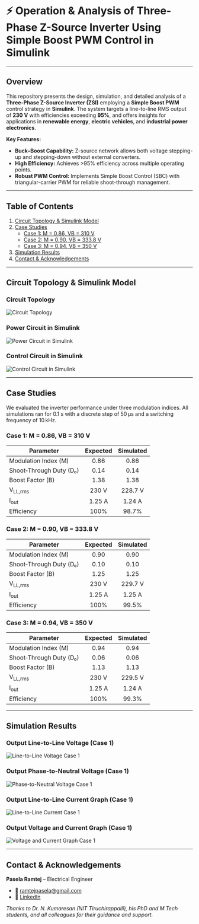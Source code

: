 # ⚡ Operation & Analysis of Three-Phase Z-Source Inverter Using Simple Boost PWM Control in Simulink
---

## Overview
This repository presents the design, simulation, and detailed analysis of a **Three-Phase Z-Source Inverter (ZSI)** employing a **Simple Boost PWM** control strategy in **Simulink**. The system targets a line-to-line RMS output of **230 V** with efficiencies exceeding **95%**, and offers insights for applications in **renewable energy**, **electric vehicles**, and **industrial power electronics**.

**Key Features:**
- **Buck–Boost Capability:** Z-source network allows both voltage stepping-up and stepping-down without external converters.
- **High Efficiency:** Achieves >95% efficiency across multiple operating points.
- **Robust PWM Control:** Implements Simple Boost Control (SBC) with triangular-carrier PWM for reliable shoot-through management.

---

## Table of Contents
1. [Circuit Topology & Simulink Model](#circuit-topology--simulink-model)  
2. [Case Studies](#case-studies)  
   - [Case 1: M = 0.86, VB = 310 V](#case-1-m--086-vb--310-v)  
   - [Case 2: M = 0.90, VB = 333.8 V](#case-2-m--090-vb--3338-v)  
   - [Case 3: M = 0.94, VB = 350 V](#case-3-m--094-vb--350-v)  
3. [Simulation Results](#simulation-results)  
4. [Contact & Acknowledgements](#contact--acknowledgements)

---

## Circuit Topology & Simulink Model

### Circuit Topology
![Circuit Topology](https://github.com/user-attachments/assets/269810e7-b1ae-4333-95c7-367031e08e7c)

### Power Circuit in Simulink
![Power Circuit in Simulink](https://github.com/user-attachments/assets/bb710003-6a12-432d-b632-b9201a2b321b)

### Control Circuit in Simulink
![Control Circuit in Simulink](https://github.com/user-attachments/assets/2592eef8-cc3f-4ff8-bfaf-fe37303d75b1)

---

## Case Studies

We evaluated the inverter performance under three modulation indices. All simulations ran for 0.1 s with a discrete step of 50 µs and a switching frequency of 10 kHz.

### Case 1: M = 0.86, VB = 310 V
| Parameter                              | Expected | Simulated |
|----------------------------------------|:--------:|:---------:|
| Modulation Index (M)                   | 0.86     | 0.86      |
| Shoot‑Through Duty (D₀)                | 0.14     | 0.14      |
| Boost Factor (B)                       | 1.38     | 1.38      |
| V<sub>LL,rms</sub>                     | 230 V    | 228.7 V   |
| I<sub>out</sub>                        | 1.25 A   | 1.24 A    |
| Efficiency                             | 100%     | 98.7%     |

### Case 2: M = 0.90, VB = 333.8 V
| Parameter                              | Expected | Simulated |
|----------------------------------------|:--------:|:---------:|
| Modulation Index (M)                   | 0.90     | 0.90      |
| Shoot‑Through Duty (D₀)                | 0.10     | 0.10      |
| Boost Factor (B)                       | 1.25     | 1.25      |
| V<sub>LL,rms</sub>                     | 230 V    | 229.7 V   |
| I<sub>out</sub>                        | 1.25 A   | 1.25 A    |
| Efficiency                             | 100%     | 99.5%     |

### Case 3: M = 0.94, VB = 350 V
| Parameter                              | Expected | Simulated |
|----------------------------------------|:--------:|:---------:|
| Modulation Index (M)                   | 0.94     | 0.94      |
| Shoot‑Through Duty (D₀)                | 0.06     | 0.06      |
| Boost Factor (B)                       | 1.13     | 1.13      |
| V<sub>LL,rms</sub>                     | 230 V    | 229.5 V   |
| I<sub>out</sub>                        | 1.25 A   | 1.24 A    |
| Efficiency                             | 100%     | 99.3%     |

---

## Simulation Results

### Output Line-to-Line Voltage (Case 1)
![Line-to-Line Voltage Case 1](https://github.com/user-attachments/assets/991e5fa7-d016-4eca-88f0-60bb3c9f96d6)

### Output Phase-to-Neutral Voltage (Case 1)
![Phase-to-Neutral Voltage Case 1](https://github.com/user-attachments/assets/3a6e251f-1536-4134-bf01-fa0ec54288a6)

### Output Line-to-Line Current Graph (Case 1)
![Line-to-Line Current Case 1](https://github.com/user-attachments/assets/bd02ca4f-ecd9-40aa-bf47-fb3e4a17ee8e)

### Output Voltage and Current Graph (Case 1)
![Voltage and Current Graph Case 1](https://github.com/user-attachments/assets/2eb0ec47-5a5a-400d-b688-4be4fc42d446)

---

## Contact & Acknowledgements

**Pasela Ramtej** – Electrical Engineer  
- 📧 [ramtejpasela@gmail.com](mailto:ramtejpasela@gmail.com)  
- 🔗 [LinkedIn](https://www.linkedin.com/in/paselaramtej)

_Thanks to Dr. N. Kumaresan (NIT Tiruchirappalli), his PhD and M.Tech students, and all colleagues for their guidance and support._
